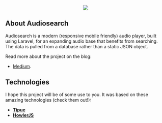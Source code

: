 <p align="center"><img src="https://laravel.com/assets/img/components/logo-laravel.svg"></p>

## About Audiosearch

Audiosearch is a modern (responsive mobile friendly) audio player, built using Laravel, for an expanding audio base that benefits from searching. The data is pulled from a database rather than a static JSON object.

Read more about the project on the blog:

- [Medium](https://laravel.com/docs/routing).

## Technologies

I hope this project will be of some use to you. It was based on these amazing technologies (check them out!):

- **[Tipue](https://tipue.com/)**
- **[HowlerJS](https://howlerjs.com/)**
